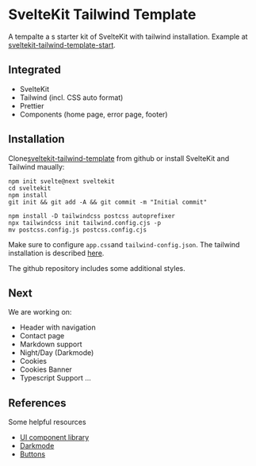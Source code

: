 # SvelteKit Tailwind Template

A tempalte a s starter kit of SvelteKit with tailwind installation. Example at [sveltekit-tailwind-template-start](https://sveltekit-tailwind-template-start.vercel.app).

## Integrated

- SvelteKit
- Tailwind (incl. CSS auto format)
- Prettier 
- Components (home page, error page, footer)

## Installation 

Clone[sveltekit-tailwind-template](https://github.com/git-no/sveltekit-tailwind-template) from github or install SvelteKit and Tailwind maually:

```
npm init svelte@next sveltekit  
cd sveltekit   
npm install   
git init && git add -A && git commit -m "Initial commit"

npm install -D tailwindcss postcss autoprefixer
npx tailwindcss init tailwind.config.cjs -p
mv postcss.config.js postcss.config.cjs
```
Make sure to configure `app.css`and `tailwind-config.json`. The tailwind installation is described [here](https://tailwindcss.com/docs/guides/sveltekit).

The github repository includes some additional styles.


## Next 

We are working on:

- Header with navigation
- Contact page
- Markdown support
- Night/Day (Darkmode)
- Cookies
- Cookies Banner
- Typescript Support
... 

## References

Some helpful resources

- [UI component library](https://sveltesociety.dev/components/)
- [Darkmode](https://flowbite.com/docs/customize/dark-mode/)
- [Buttons](https://flowbite.com/docs/components/buttons/)